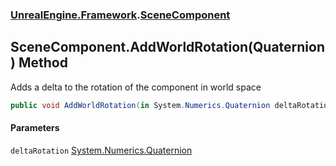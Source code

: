 ### [UnrealEngine.Framework](UnrealEngine_Framework.md 'UnrealEngine.Framework').[SceneComponent](SceneComponent.md 'UnrealEngine.Framework.SceneComponent')
## SceneComponent.AddWorldRotation(Quaternion) Method
Adds a delta to the rotation of the component in world space  
```csharp
public void AddWorldRotation(in System.Numerics.Quaternion deltaRotation);
```
#### Parameters
<a name='UnrealEngine_Framework_SceneComponent_AddWorldRotation(System_Numerics_Quaternion)_deltaRotation'></a>
`deltaRotation` [System.Numerics.Quaternion](https://docs.microsoft.com/en-us/dotnet/api/System.Numerics.Quaternion 'System.Numerics.Quaternion')  
  
